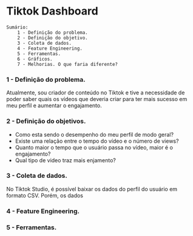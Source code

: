 # Tiktok Dashboard

    Sumário:
        1 - Definição do problema.
        2 - Definição do objetivo.
        3 - Coleta de dados.
        4 - Feature Engineering.
        5 - Ferramentas.
        6 - Gráficos.
        7 - Melhorias. O que faria diferente?

###  1 - Definição do problema.
Atualmente, sou criador de conteúdo no Tiktok e tive a necessidade de poder saber quais os vídeos que deveria criar para ter mais sucesso em meu perfil e aumentar o engajamento.

###  2 - Definição do objetivos.

- Como esta sendo o desempenho do meu perfil de modo geral?
- Existe uma relação entre o tempo do vídeo e o número de views?
- Quanto maior o tempo que o usuário passa no vídeo, maior é o engajamento?
- Qual tipo de video traz mais enjamento?

###  3 - Coleta de dados.
No Tiktok Studio, é possível baixar os dados do perfil do usuário em formato CSV. Porém, os dados
    

###  4 - Feature Engineering.

    

###  5 - Ferramentas.

    




